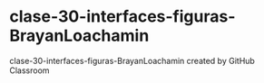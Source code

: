# clase-30-interfaces-figuras-BrayanLoachamin
clase-30-interfaces-figuras-BrayanLoachamin created by GitHub Classroom
